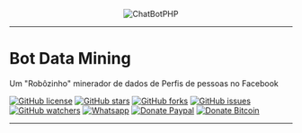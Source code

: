 <p align="center"> <img src="https://i.imgur.com/hvIi4KA.gif" alt="ChatBotPHP"/> </p>

------------------------
# Bot Data Mining
Um "Robôzinho" minerador de dados de Perfis de pessoas no Facebook


[![GitHub license](https://img.shields.io/badge/license-MIT-blue.svg)](https://raw.githubusercontent.com/PaulaoDev/bot-data-mining/master/LICENSE)
[![GitHub stars](https://img.shields.io/github/stars/PaulaoDev/bot-data-mining.svg)](https://github.com/PaulaoDev/ChatBot-PHP-Facebook/stargazers)
[![GitHub forks](https://img.shields.io/github/forks/PaulaoDev/bot-data-mining.svg)](https://github.com/PaulaoDev/ChatBot-PHP-Facebook/fork)
[![GitHub issues](https://img.shields.io/github/issues/PaulaoDev/bot-data-mining.svg)](https://github.com/PaulaoDev/ChatBot-PHP-Facebook/issues)
[![GitHub watchers](https://img.shields.io/github/watchers/badges/shields.svg?style=social&label=Watch)](https://github.com/PaulaoDev/bot-data-mining/subscription)
[![Whatsapp](https://img.shields.io/badge/Whatsapp-On-green.svg)](https://bit.ly/whatsappdopaulo)
[![Donate Paypal](https://img.shields.io/badge/Donate-PayPal-green.svg)](https://goo.gl/ujU2QU)
[![Donate Bitcoin](https://img.shields.io/badge/Donate-Bitcoin-yellow.svg)](https://blockchain.info/address/37RWdwgsXK94pANXm9fHv722k4zQmtmCpH)


------------------------
